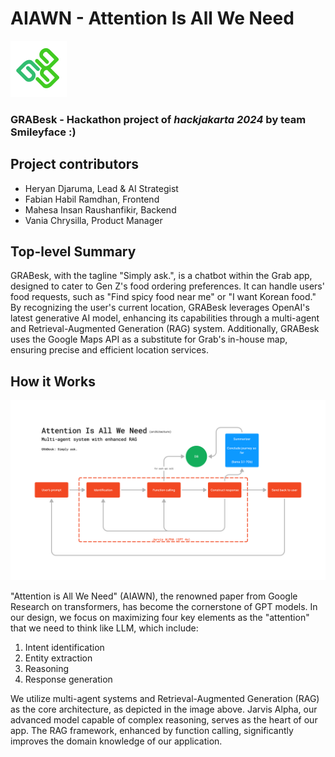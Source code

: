 # AIAWN - Attention Is All We Need

![architecture](./architecture/logo.png) 

### GRABesk - Hackathon project of *hackjakarta 2024* by team Smileyface :)

## Project contributors

- Heryan Djaruma, Lead & AI Strategist
- Fabian Habil Ramdhan, Frontend
- Mahesa Insan Raushanfikir, Backend
- Vania Chrysilla, Product Manager

## Top-level Summary
GRABesk, with the tagline "Simply ask.", is a chatbot within the Grab app, designed to cater to Gen Z's food ordering preferences. It can handle users' food requests, such as "Find spicy food near me" or "I want Korean food." By recognizing the user's current location, GRABesk leverages OpenAI's latest generative AI model, enhancing its capabilities through a multi-agent and Retrieval-Augmented Generation (RAG) system. Additionally, GRABesk uses the Google Maps API as a substitute for Grab's in-house map, ensuring precise and efficient location services.

## How it Works
![architecture](./architecture/architecture.png)

"Attention is All We Need" (AIAWN), the renowned paper from Google Research on transformers, has become the cornerstone of GPT models. In our design, we focus on maximizing four key elements as the "attention" that we need to think like LLM, which include:
1. Intent identification
2. Entity extraction
3. Reasoning
4. Response generation

We utilize multi-agent systems and Retrieval-Augmented Generation (RAG) as the core architecture, as depicted in the image above. Jarvis Alpha, our advanced model capable of complex reasoning, serves as the heart of our app. The RAG framework, enhanced by function calling, significantly improves the domain knowledge of our application.
